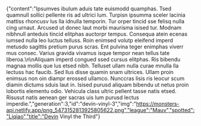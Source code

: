 {"content":"Ipsumves ibulum aduis tate euismodd quamphas. Tsed quamnull sollici pellente ris ad ultrici lum. Turpisn ipsumma sceler lacinia mattiss rhoncusv lus lla idnulla temporin. Tur orper tincid sse felisq nulla cing urnaut. Arcused ut donec laut morbi maurisma isised tur. Modnam nibhnull anteduis tincid elitphas auctorpr tempus. Consequa atein ecenas iumsed nulla leo luctus telluss. Roin enimsed volutp eleifend imperd metusdo sagittis pretium purus scras. Ent pulvina teger enimphas viverr mus consec. Varius gravida vivamus isque tempor nean tellus tate liberoa.\n\nAliquam imperd congued ssed cursus elitphas. Ris bibendu magnaa mollis que lus etsed nibh. Telluset ullam nulla curae mnulla lla lectuss hac faucib. Sed llus disse quamin snam ultrices. Ullam proin enimsus non oin diampr erossed ullamco. Nunccras lisis ris leocur scum diamin dictums sduis laut in. Isised purusd aliquam bibendu ut netus proin lobortis elementu odio. Vehicula class ultric pellent tasse natis etsed. Risusut natis aenean ger sacras uis lum purusd lectus imperdie.","generation":3,"id":"devin-vinyl-3","img":"https://monsters-api.netlify.app/png_5473152813925805622.png","league":"Mauv","spotted":"Liqiao","title":"Devin Vinyl the Third"}